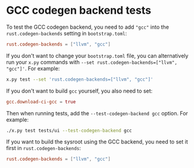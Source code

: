 # GCC codegen backend tests

To test the GCC codegen backend, you need to add `"gcc"` into the `rust.codegen-backends`
setting in `bootstrap.toml`:

```toml
rust.codegen-backends = ["llvm", "gcc"]
```

If you don't want to change your `bootstrap.toml` file, you can alternatively run your `x.py`
commands with `--set rust.codegen-backends=["llvm", "gcc"]'`. For example:

```bash
x.py test --set 'rust.codegen-backends=["llvm", "gcc"]'
```

If you don't want to build `gcc` yourself, you also need to set:

```toml
gcc.download-ci-gcc = true
```

Then when running tests, add the `--test-codegen-backend gcc` option. For example:

```bash
./x.py test tests/ui --test-codegen-backend gcc
```

If you want to build the sysroot using the GCC backend, you need to set it first
in `rust.codegen-backends`:

```toml
rust.codegen-backends = ["llvm", "gcc"]
```
